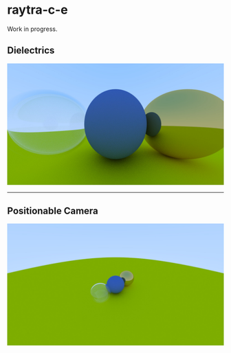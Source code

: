 # raytra-c-e

Work in progress.

## Dielectrics

![image info](./Dielectrics.jpg)

---

## Positionable Camera

![image info](./Positionable-Camera.jpg)